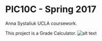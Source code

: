 # PIC10C - Spring 2017
Anna Systaliuk
UCLA coursework.

This project is a Grade Calculator.
![alt text](https://image.ibb.co/gttHNk/Screen_Shot_2017_06_13_at_9_29_38_AM.png)
